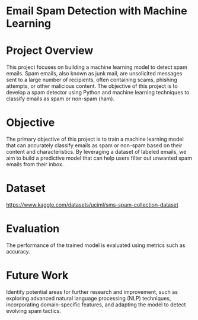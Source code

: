 # Email Spam Detection with Machine Learning
# Project Overview
This project focuses on building a machine learning model to detect spam emails. Spam emails, also known as junk mail, are unsolicited messages sent to a large number of recipients, often containing scams, phishing attempts, or other malicious content. The objective of this project is to develop a spam detector using Python and machine learning techniques to classify emails as spam or non-spam (ham).

# Objective
The primary objective of this project is to train a machine learning model that can accurately classify emails as spam or non-spam based on their content and characteristics. By leveraging a dataset of labeled emails, we aim to build a predictive model that can help users filter out unwanted spam emails from their inbox.

# Dataset
https://www.kaggle.com/datasets/uciml/sms-spam-collection-dataset

# Evaluation
The performance of the trained model is evaluated using metrics such as accuracy.

# Future Work
Identify potential areas for further research and improvement, such as exploring advanced natural language processing (NLP) techniques, incorporating domain-specific features, and adapting the model to detect evolving spam tactics.
